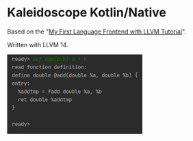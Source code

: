 # Kaleidoscope Kotlin/Native

Based on the "[My First Language Frontend with LLVM Tutorial](https://releases.llvm.org/14.0.0/docs/tutorial/MyFirstLanguageFrontend/index.html)".

Written with LLVM 14.

![Chapter 4](docs/chapter4.png)